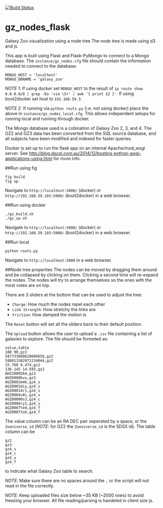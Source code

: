 [![Build Status](http://img.shields.io/badge/Built%20at-%23dotastro-blue.svg?style=flat)](http://dotastronomy.com/six/)

gz_nodes_flask
============

Galaxy Zoo visualization using a node tree
The node tree is made using d3 and js.

This app is built using Flask and Flask-PyMongo to connect to a
Mongo database. The `instance/gz_nodes.cfg` file should contain the
information needed to connect to the database:

```
MONGO_HOST = 'localhost'
MONGO_DBNAME = 'galaxy_zoo'
```

*NOTE 1*: If using docker set `MONGO_HOST` to the result of `ip route
 show 0.0.0.0/0 | grep -Eo 'via \S+' | awk '{ print $2 }'`. If using
 boot2docker set host to `192.168.59.3`. 

*NOTE 2*: If running via `python routs.py` (i.e. not using docker) place the above in
`instance/gz_nodes_local.cfg`. This allows independent setups
for running local and running through docker.

The Mongo database used is a cobination of Galaxy Zoo 2, 3, and 4. The GZ2
and GZ3 data has been converted from the SQL source database, and all subjects
have been modified and indexed for faster queries.

Docker is set up to run the flask app on an internal Apache/mod_wsgi server.
See http://blog.dscpl.com.au/2014/12/hosting-python-wsgi-applications-using.html for more info.

##Run using fig
```
fig build
fig up
```
Navigate to `http://localhost:5000/` (docker) or
`http://192.168.59.103:5000/` (boot2docker) in a web browser.


##Run using docker
```
./gz_build.sh
./gz_up.sh
```
Navigate to `http://localhost:5000/` (docker) or
`http://192.168.59.103:5000/` (boot2docker) in a web browser.

##Run local
```
python routs.py
```
Navigate to `http://localhost:5000` in a web browser.

##Node tree properties
The nodes can be moved by dragging them around and be collapsed by
clicking on them. Clicking a second time will re-expand the nodes.
The nodes will try to arrange themselves so the ones with the most votes
are on top.

There are 3 sliders at the bottom that can be used to adjust the tree:
+ `Charge`: How much the nodes repel each other
+ `Link Strength`: How stretchy the links are
+ `Friction`: How damped the motion is

The `Reset` button will set all the sliders back to their default position.

The `Upload` button allows the user to upload a `.csv` file containing
a list of galaxies to explore. The file should be formeted as:

```
value,table
180 90,gz2
587733609628696658,gz2
588011502072234044,gz2
15.768 0.474,gz2
136.145 14.593,gz2
AHZ20003km,gz3
AHZ6000bvu,gz3
AGZ0002m46,gz4_s
AGZ0003diy,gz4_s
AGZ00014r1,gz4_s
AGZ0004v0i,gz4_s
AGZ00000s3,gz4_c
AGZ0006ry1,gz4_u
AGZ0007te4,gz4_f
AGZ0007to6,gz4_f
```

The value column can be an RA DEC pair seperated by a space, or the
`Zooniverse_id` (*NOTE*: for GZ2 the `Zooniverse_id` is the SDSS id). 
The table column can be

```
gz2
gz3
gz4_s
gz4_c
gz4_u
gz4_f
```
to indicate what Galaxy Zoo table to search.

*NOTE*: Make sure there are no spaces around the `,` or the script
will not read in the file correctly.

*NOTE*: Keep uploaded files size below ~35 KB (~2000 rows) to avoid
freezing your browser. All file reading/parsing is handeled in client size js.
